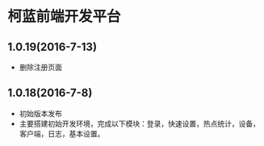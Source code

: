 # 柯蓝前端开发平台

## 1.0.19(2016-7-13)

- 删除注册页面

## 1.0.18(2016-7-8)

- 初始版本发布
- 主要搭建初始开发环境，完成以下模块：登录，快速设置，热点统计，设备，客户端，日志，基本设置。
